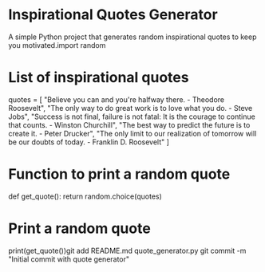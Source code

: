 # Inspirational Quotes Generator

A simple Python project that generates random inspirational quotes to keep you motivated.import random

# List of inspirational quotes
quotes = [
    "Believe you can and you're halfway there. - Theodore Roosevelt",
    "The only way to do great work is to love what you do. - Steve Jobs",
    "Success is not final, failure is not fatal: It is the courage to continue that counts. - Winston Churchill",
    "The best way to predict the future is to create it. - Peter Drucker",
    "The only limit to our realization of tomorrow will be our doubts of today. - Franklin D. Roosevelt"
]

# Function to print a random quote
def get_quote():
    return random.choice(quotes)

# Print a random quote
print(get_quote())git add README.md quote_generator.py
git commit -m "Initial commit with quote generator"
